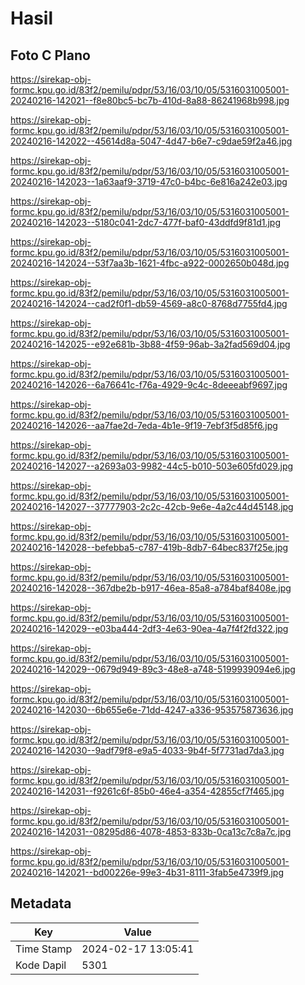# Hasil

## Foto C Plano

https://sirekap-obj-formc.kpu.go.id/83f2/pemilu/pdpr/53/16/03/10/05/5316031005001-20240216-142021--f8e80bc5-bc7b-410d-8a88-86241968b998.jpg

https://sirekap-obj-formc.kpu.go.id/83f2/pemilu/pdpr/53/16/03/10/05/5316031005001-20240216-142022--45614d8a-5047-4d47-b6e7-c9dae59f2a46.jpg

https://sirekap-obj-formc.kpu.go.id/83f2/pemilu/pdpr/53/16/03/10/05/5316031005001-20240216-142023--1a63aaf9-3719-47c0-b4bc-6e816a242e03.jpg

https://sirekap-obj-formc.kpu.go.id/83f2/pemilu/pdpr/53/16/03/10/05/5316031005001-20240216-142023--5180c041-2dc7-477f-baf0-43ddfd9f81d1.jpg

https://sirekap-obj-formc.kpu.go.id/83f2/pemilu/pdpr/53/16/03/10/05/5316031005001-20240216-142024--53f7aa3b-1621-4fbc-a922-0002650b048d.jpg

https://sirekap-obj-formc.kpu.go.id/83f2/pemilu/pdpr/53/16/03/10/05/5316031005001-20240216-142024--cad2f0f1-db59-4569-a8c0-8768d7755fd4.jpg

https://sirekap-obj-formc.kpu.go.id/83f2/pemilu/pdpr/53/16/03/10/05/5316031005001-20240216-142025--e92e681b-3b88-4f59-96ab-3a2fad569d04.jpg

https://sirekap-obj-formc.kpu.go.id/83f2/pemilu/pdpr/53/16/03/10/05/5316031005001-20240216-142026--6a76641c-f76a-4929-9c4c-8deeeabf9697.jpg

https://sirekap-obj-formc.kpu.go.id/83f2/pemilu/pdpr/53/16/03/10/05/5316031005001-20240216-142026--aa7fae2d-7eda-4b1e-9f19-7ebf3f5d85f6.jpg

https://sirekap-obj-formc.kpu.go.id/83f2/pemilu/pdpr/53/16/03/10/05/5316031005001-20240216-142027--a2693a03-9982-44c5-b010-503e605fd029.jpg

https://sirekap-obj-formc.kpu.go.id/83f2/pemilu/pdpr/53/16/03/10/05/5316031005001-20240216-142027--37777903-2c2c-42cb-9e6e-4a2c44d45148.jpg

https://sirekap-obj-formc.kpu.go.id/83f2/pemilu/pdpr/53/16/03/10/05/5316031005001-20240216-142028--befebba5-c787-419b-8db7-64bec837f25e.jpg

https://sirekap-obj-formc.kpu.go.id/83f2/pemilu/pdpr/53/16/03/10/05/5316031005001-20240216-142028--367dbe2b-b917-46ea-85a8-a784baf8408e.jpg

https://sirekap-obj-formc.kpu.go.id/83f2/pemilu/pdpr/53/16/03/10/05/5316031005001-20240216-142029--e03ba444-2df3-4e63-90ea-4a7f4f2fd322.jpg

https://sirekap-obj-formc.kpu.go.id/83f2/pemilu/pdpr/53/16/03/10/05/5316031005001-20240216-142029--0679d949-89c3-48e8-a748-5199939094e6.jpg

https://sirekap-obj-formc.kpu.go.id/83f2/pemilu/pdpr/53/16/03/10/05/5316031005001-20240216-142030--6b655e6e-71dd-4247-a336-953575873636.jpg

https://sirekap-obj-formc.kpu.go.id/83f2/pemilu/pdpr/53/16/03/10/05/5316031005001-20240216-142030--9adf79f8-e9a5-4033-9b4f-5f7731ad7da3.jpg

https://sirekap-obj-formc.kpu.go.id/83f2/pemilu/pdpr/53/16/03/10/05/5316031005001-20240216-142031--f9261c6f-85b0-46e4-a354-42855cf7f465.jpg

https://sirekap-obj-formc.kpu.go.id/83f2/pemilu/pdpr/53/16/03/10/05/5316031005001-20240216-142031--08295d86-4078-4853-833b-0ca13c7c8a7c.jpg

https://sirekap-obj-formc.kpu.go.id/83f2/pemilu/pdpr/53/16/03/10/05/5316031005001-20240216-142021--bd00226e-99e3-4b31-8111-3fab5e4739f9.jpg


## Metadata

| Key        | Value               |
| ---------- | ------------------- |
| Time Stamp | 2024-02-17 13:05:41 |
| Kode Dapil | 5301                |



